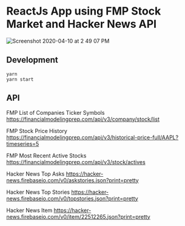 # ReactJs App using FMP Stock Market and Hacker News API

![Screenshot 2020-04-10 at 2 49 07 PM](https://user-images.githubusercontent.com/1643802/78980163-f6f82a80-7b3a-11ea-948e-aeb52081d91b.png)

## Development

```
yarn
yarn start
```

## API

FMP List of Companies Ticker Symbols
https://financialmodelingprep.com/api/v3/company/stock/list

FMP Stock Price History
https://financialmodelingprep.com/api/v3/historical-price-full/AAPL?timeseries=5

FMP Most Recent Active Stocks
https://financialmodelingprep.com/api/v3/stock/actives

Hacker News Top Asks
https://hacker-news.firebaseio.com/v0/askstories.json?print=pretty

Hacker News Top Stories
https://hacker-news.firebaseio.com/v0/topstories.json?print=pretty

Hacker News Item
https://hacker-news.firebaseio.com/v0/item/22512265.json?print=pretty
